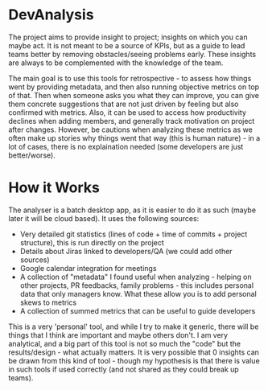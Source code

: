 # DevAnalysis
The project aims to provide insight to project; insights on which you can maybe act. It is not meant to be a source of KPIs,
but as a guide to lead teams better by removing obstacles/seeing problems early. These insights are always to be complemented 
with the knowledge of the team.

The main goal is to use this tools for retrospective - to assess how things went by providing metadata, and then also running
objective metrics on top of that. Then when someone asks you what they can improve, you can give them concrete suggestions that are not
just driven by feeling but also confirmed with metrics. Also, it can be used to access how productivity declines when adding members,
and generally track motivation on project after changes. However, be cautions when analyzing these metrics as we often make up stories
why things went that way (this is human nature) - in a lot of cases, there is no explaination needed (some developers are just better/worse).

# How it Works

The analyser is a batch desktop app, as it is easier to do it as such (maybe later it will be cloud based). It uses the following sources:
* Very detailed git statistics (lines of code + time of commits + project structure), this is run directly on the project
* Details about Jiras linked to developers/QA (we could add other sources)
* Google calendar integration for meetings
* A collection of "metadata" I found useful when analyzing - helping on other projects, PR feedbacks, family problems - this includes personal
data that only managers know. What these allow you is to add personal skews to metrics
* A collection of summed metrics that can be useful to guide developers

This is a very 'personal' tool, and while I try to make it generic, there will be things that I think are important and maybe others don't. I
am very analytical, and a big part of this tool is not so much the "code" but the results/design - what actually matters. It is very possible
that 0 insights can be drawn from this kind of tool - though my hypothesis is that there is value in such tools if used correctly (and not shared
as they could break up teams).




